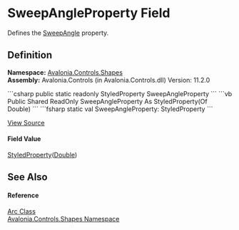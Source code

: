 # SweepAngleProperty Field


Defines the <a href="P_Avalonia_Controls_Shapes_Arc_SweepAngle">SweepAngle</a> property.



## Definition
**Namespace:** <a href="N_Avalonia_Controls_Shapes">Avalonia.Controls.Shapes</a>  
**Assembly:** Avalonia.Controls (in Avalonia.Controls.dll) Version: 11.2.0

<Tabs groupId="api-code-preview">
<TabItem value="csharp" label="C#">
```csharp
public static readonly StyledProperty<double> SweepAngleProperty
```
</TabItem>
<TabItem value="vb" label="VB">
```vb
Public Shared ReadOnly SweepAngleProperty As StyledProperty(Of Double)
```
</TabItem>
<TabItem value="fsharp" label="F#">
```fsharp
static val SweepAngleProperty: StyledProperty<float>
```
</TabItem>
</Tabs>



<a href="https://github.com/AvaloniaUI/Avalonia/tree/master/src/Avalonia.Controls/Shapes/Arc.cs" title="View the source code">View Source</a>



#### Field Value
<a href="T_Avalonia_StyledProperty_1">StyledProperty</a>(<a href="https://learn.microsoft.com/dotnet/api/system.double" target="_blank" rel="noopener noreferrer">Double</a>)

## See Also


#### Reference
<a href="T_Avalonia_Controls_Shapes_Arc">Arc Class</a>  
<a href="N_Avalonia_Controls_Shapes">Avalonia.Controls.Shapes Namespace</a>  
